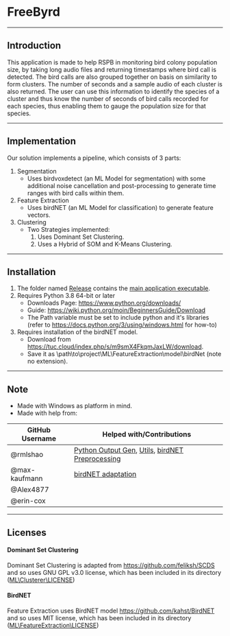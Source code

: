# FreeByrd
---
## Introduction
This application is made to help RSPB in monitoring bird colony population size, by taking long audio files and returning timestamps where bird call is detected. The bird calls are also grouped together on basis on similarity to form clusters. The number of seconds and a sample audio of each cluster is also returned. The user can use this information to identify the species of a cluster and thus know the number of seconds of bird calls recorded for each species, thus enabling them to gauge the population size for that species.

---
## Implementation
Our solution implements a pipeline, which consists of 3 parts:
1. Segmentation
    * Uses birdvoxdetect (an ML Model for segmentation) with some additional noise cancellation and post-processing to generate time ranges with bird calls within them. 
1. Feature Extraction
    * Uses birdNET (an ML Model for classification) to generate feature vectors.
1. Clustering
    * Two Strategies implemented:
        1. Uses Dominant Set Clustering.
        1. Uses a Hybrid of SOM and K-Means Clustering.

---
## Installation
1. The folder named [Release](./Release) contains the [main application executable](./Release/freebyrd.exe).
1. Requires Python 3.8 64-bit or later
    * Downloads Page: https://www.python.org/downloads/
    * Guide: https://wiki.python.org/moin/BeginnersGuide/Download
    * The Path variable must be set to include python and it's libraries
     (refer to https://docs.python.org/3/using/windows.html for how-to)
1. Requires installation of the birdNET model.
    * Download from https://tuc.cloud/index.php/s/m9smX4FkqmJaxLW/download.
    * Save it as \path\to\project\ML\FeatureExtraction\model\birdNet  (note no extension).

---
## Note
* Made with Windows as platform in mind.
* Made with help from:

|GitHub Username|Helped with/Contributions|
|---------------|-----------------------|
|@rmlshao|[Python Output Gen](./ML/output.py), [Utils](./ML/Utils), [birdNET Preprocessing](./ML/FeatureExtraction/birdNET_preprocess.py) |
|@max-kaufmann|[birdNET adaptation](./ML/FeatureExtraction)|
|@Alex4877||
|@erin-cox||

---
## Licenses
#### Dominant Set Clustering
Dominant Set Clustering is adapted from https://github.com/feliksh/SCDS
and so uses GNU GPL v3.0 license, which has been included in its directory
([ML\Clusterer\LICENSE](./ML/Clusterer/LICENSE))
#### BirdNET
Feature Extraction uses BirdNET model https://github.com/kahst/BirdNET
and so uses MIT license, which has been included in its directory
([ML\FeatureExtraction\LICENSE](./ML/FeatureExtraction/LICENSE))